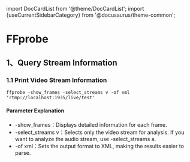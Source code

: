import DocCardList from '@theme/DocCardList';
import {useCurrentSidebarCategory} from '@docusaurus/theme-common';

# FFprobe


## 1、Query Stream Information

### 1.1 Print Video Stream Information

```shell
ffprobe -show_frames -select_streams v -of xml 'rtmp://localhost:1935/live/test'
```

#### Parameter Explanation
- -show_frames：Displays detailed information for each frame.
- -select_streams v：Selects only the video stream for analysis. If you want to analyze the audio stream, use -select_streams a.
- -of xml：Sets the output format to XML, making the results easier to parse.